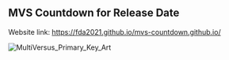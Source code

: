## MVS Countdown for Release Date
 Website link: https://fda2021.github.io/mvs-countdown.github.io/

 
![MultiVersus_Primary_Key_Art](https://github.com/FDA2021/mvs-countdown.github.io/assets/99520223/5dab7a9c-55fa-4da0-829c-2a9ccda6030c)
